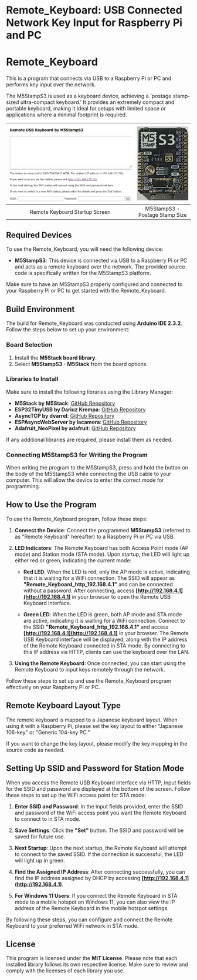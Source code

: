 # Remote_Keyboard: USB Connected Network Key Input for Raspberry Pi and PC


# Remote_Keyboard
This is a program that connects via USB to a Raspberry Pi or PC and performs key input over the network.

The M5StampS3 is used as a keyboard device, achieving a 'postage stamp-sized ultra-compact keyboard.' It provides an extremely compact and portable keyboard, making it ideal for setups with limited space or applications where a minimal footprint is required.

| ![Remote Keyboard](img/RemoteKeyboard.jpg) | ![M5StampS3](img/M5StampS3.jpg) |
|:------------------------------------------:|:-------------------------------:|
| Remote Keyboard Startup Screen             | M5StampS3 - Postage Stamp Size  |


## Required Devices

To use the Remote_Keyboard, you will need the following device:

- **M5StampS3**: This device is connected via USB to a Raspberry Pi or PC and acts as a remote keyboard over the network. The provided source code is specifically written for the M5StampS3 platform.

Make sure to have an M5StampS3 properly configured and connected to your Raspberry Pi or PC to get started with the Remote_Keyboard.

## Build Environment

The build for Remote_Keyboard was conducted using **Arduino IDE 2.3.2**. Follow the steps below to set up your environment:

### Board Selection

1. Install the **M5Stack board library**.
2. Select **M5StampS3 - M5Stack** from the board options.

### Libraries to Install

Make sure to install the following libraries using the Library Manager:

- **M5Stack by M5Stack**: [GitHub Repository](https://github.com/m5stack/m5stack)
- **ESP32TinyUSB by Dariuz Krempa**: [GitHub Repository](https://github.com/chegewara/EspTinyUSB)
- **AsyncTCP by dvarrel**: [GitHub Repository](https://github.com/dvarrel/AsyncTCP)
- **ESPAsyncWebServer by lacamera**: [GitHub Repository](https://github.com/lacamera/ESPAsyncWebServer)
- **Adafruit_NeoPixel by adafruit**: [GitHub Repository](https://github.com/adafruit/Adafruit_NeoPixel)

If any additional libraries are required, please install them as needed.

### Connecting M5StampS3 for Writing the Program

When writing the program to the M5StampS3, press and hold the button on the body of the M5StampS3 while connecting the USB cable to your computer. This will allow the device to enter the correct mode for programming.


## How to Use the Program

To use the Remote_Keyboard program, follow these steps:

1. **Connect the Device**: Connect the programmed **M5StampS3** (referred to as "Remote Keyboard" hereafter) to a Raspberry Pi or PC via USB.

2. **LED Indicators**: The Remote Keyboard has both Access Point mode (AP mode) and Station mode (STA mode). Upon startup, the LED will light up either red or green, indicating the current mode:

   - **Red LED**: When the LED is red, only the AP mode is active, indicating that it is waiting for a WiFi connection. The SSID will appear as **"Remote_Keyboard_http_192.168.4.1"** and can be connected without a password. After connecting, access **[http://192.168.4.1](http://192.168.4.1)** in your browser to open the Remote USB Keyboard interface.

   - **Green LED**: When the LED is green, both AP mode and STA mode are active, indicating it is waiting for a WiFi connection. Connect to the SSID **"Remote_Keyboard_http_192.168.4.1"** and access **[http://192.168.4.1](http://192.168.4.1)** in your browser. The Remote USB Keyboard interface will be displayed, along with the IP address of the Remote Keyboard connected in STA mode. By connecting to this IP address via HTTP, clients can use the keyboard over the LAN.

3. **Using the Remote Keyboard**: Once connected, you can start using the Remote Keyboard to input keys remotely through the network.

Follow these steps to set up and use the Remote_Keyboard program effectively on your Raspberry Pi or PC.

## Remote Keyboard Layout Type

The remote keyboard is mapped to a Japanese keyboard layout. When using it with a Raspberry Pi, please set the key layout to either "Japanese 106-key" or "Generic 104-key PC."

If you want to change the key layout, please modify the key mapping in the source code as needed.

## Setting Up SSID and Password for Station Mode

When you access the Remote USB Keyboard interface via HTTP, input fields for the SSID and password are displayed at the bottom of the screen. Follow these steps to set up the WiFi access point for STA mode:

1. **Enter SSID and Password**: In the input fields provided, enter the SSID and password of the WiFi access point you want the Remote Keyboard to connect to in STA mode.

2. **Save Settings**: Click the **"Set"** button. The SSID and password will be saved for future use.

3. **Next Startup**: Upon the next startup, the Remote Keyboard will attempt to connect to the saved SSID. If the connection is successful, the LED will light up in green.

4. **Find the Assigned IP Address**: After connecting successfully, you can find the IP address assigned by DHCP by accessing **[http://192.168.4.1](http://192.168.4.1)**.

5. **For Windows 11 Users**: If you connect the Remote Keyboard in STA mode to a mobile hotspot on Windows 11, you can also view the IP address of the Remote Keyboard in the mobile hotspot settings.

By following these steps, you can configure and connect the Remote Keyboard to your preferred WiFi network in STA mode.

## License

This program is licensed under the **MIT License**. Please note that each installed library follows its own respective license. Make sure to review and comply with the licenses of each library you use.
